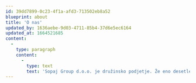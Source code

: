 ```yaml
---
id: 39dd7899-0c23-4f1a-afd3-713502eb8a52
blueprint: about
title: 'O nas'
updated_by: 1636aebe-9d03-4711-85b4-37d6e5ec6164
updated_at: 1664521685
content:
  -
    type: paragraph
    content:
      -
        type: text
        text: 'Sopaj Group d.o.o. je družinsko podjetje. Že eno desetletje delujemo na področju gradbeništva ter se uvrščamo med bolj izkušeno skupino. Velik izziv nam predstavlja projekt, ki je izveden neposredno za končnega uporabnika. Naše podjetje gradi enostanovanjske in večstanovanjske objekte (nezahtevne, srednje zahtevne in zahtevne objekte), poslovne objekte. Poleg kakovostnih in natančnih gradbenih in zidarskih storitev, je naš cilj ponuditi prijazne storitve, ki spremljajo gradbeno dejavnost. Nudimo vam tudi brezplačno svetovanje glede gradnje objekta.'
---
```

